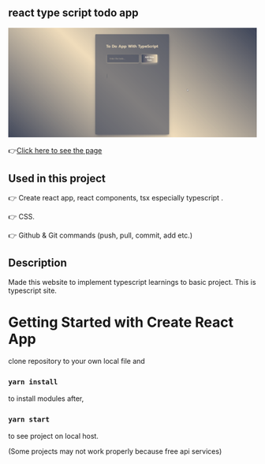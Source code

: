 ## react type script todo app
![Animation](https://github.com/bbluechip/react-type-script-to-do-app/blob/master/react%20typescript%20todo%20app.gif)


👉[Click here to see the page](https://react-type-script-to-do-app.vercel.app/)


## Used in this project
👉 Create react app, react components, tsx especially typescript .

👉 CSS.

👉 Github & Git commands (push, pull, commit, add etc.)

## Description
Made this website to implement typescript learnings to basic project. This is typescript site. 

# Getting Started with Create React App
clone repository to your own local file and

### `yarn install`

to install modules after,

### `yarn start`

to see project on local host. 

(Some projects may not work properly because free api services)

